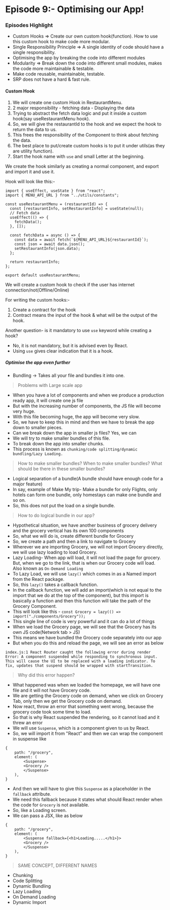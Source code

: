 # Episode 9:- Optimising our App!

### Episodes Highlight

- Custom Hooks => Create our own custom hook(function). How to use this custom hook to make code more modular.
- Single Responsibility Principle => A single identity of code should have a single responsibility.
- Optimising the app by breaking the code into different modules
- Modularity => Break down the code into different small modules, makes the code more maintainable & testable.
- Make code reusable, maintainable, testable.
- SRP does not have a hard & fast rule.

#### Custom Hook

1. We will create one custom Hook in RestaurantMenu.
2. 2 major responsibility - fetching data - Displaying the data
3. Trying to abstract the fetch data logic and put it inside a custom hook(say useRestaurantMenu hook).
4. So, we will give the restaurantId to the hook and we expect the hook to return the data to us.
5. This frees the responsibility of the Component to think about fetching the data.
6. The best place to put/create custom hooks is to put it under utils(as they are utility function).
7. Start the hook name with `use` and small Letter at the beginning.

We create the hook similarly as creating a normal component, and export and import it and use it.

Hook will look like this:-

```
import { useEffect, useState } from "react";
import { MENU_API_URL } from "../utils/constants";

const useRestaurantMenu = (restaurantId) => {
  const [restaurantInfo, setRestaurantInfo] = useState(null);
  // Fetch data
  useEffect(() => {
    fetchData();
  }, []);

  const fetchData = async () => {
    const data = await fetch(`${MENU_API_URL}${restaurantId}`);
    const json = await data.json();
    setRestaurantInfo(json.data);
  };

  return restaurantInfo;
};

export default useRestaurantMenu;

```

We will create a custom hook to check if the user has internet connection/not(Offline/Online)

For writing the custom hooks:-

1. Create a contract for the hook
2. Contract means the input of the hook & what will be the output of the hook.

Another question- is it mandatory to use `use` keyword while creating a hook?

- No, it is not mandatory, but it is advised even by React.
- Using `use` gives clear indication that it is a hook.

##### Optimise the app even further

- Bundling -> Takes all your file and bundles it into one.

> Problems with Large scale app

- When you have a lot of components and when we produce a production ready app, it will create one js file
- But with the increasing number of components, the JS file will become very huge.
- With this file becoming huge, the app will become very slow.
- So, we have to keep this in mind and then we have to break the app down to smaller pieces.
- Can we break down the app in smaller js files? Yes, we can
- We will try to make smaller bundles of this file.
- To break down the app into smaller chunks.
- This process is known as `chunking/code splitting/dynamic bundling/Lazy Loading.`

> How to make smaller bundles? When to make smaller bundles? What should be there in these smaller bundles?

- Logical separation of a bundle(A bundle should have enough code for a major feature)
- In say, example of Make My trip- Make a bundle for only Flights, only hotels can form one bundle, only homestays can make one bundle and so on.
- So, this does not put the load on a single bundle.

> How to do logical bundle in our app?

- Hypothetical situation, we have another business of grocery delivery and the grocery vertical has its own 100 components
- So, what we will do is, create different bundle for Grocery
- So, we create a path and then a link to navigate to Grocery
- Wherever we are importing Grocery, we will not import Grocery directly, we will use lazy loading to load Grocery.
- Lazy Loading- When app will load, it will not load the page for grocery. But, when we go to the link, that is when our Grocery code will load. Also known as `On-Demand Loading`
- To Lazy Load, we will use `lazy()` which comes in as a Named import from the React package.
- So, this `lazy()` takes a callback function.
- In the callback function, we will add an import(which is not equal to the import that we do at the top of the component), but this import is basically a function and then this function will take the path of the Grocery Component.
- This will look like this - `const Grocery = lazy(() => import("./components/Grocery"));`
- This single line of code is very powerful and it can do a lot of things
- When we load the Grocery page, we will see that the Grocery has its own JS code(Network tab > JS)
- This means we have bundled the Grocery code separately into our app
- But when you do this and reload the page, we will see an error as below

```
index.js:1 React Router caught the following error during render Error: A component suspended while responding to synchronous input. This will cause the UI to be replaced with a loading indicator. To fix, updates that suspend should be wrapped with startTransition.
```

> Why did this error happen?

- What happened was when we loaded the homepage, we will have one file and it will not have Grocery code.
- We are getting the Grocery code on demand, when we click on Grocery Tab, only then we get the Grocery code on demand.
- Now react, throw an error that something went wrong, because the grocery code took some time to load.
- So that is why React suspended the rendering, so it cannot load and it threw an error
- We will use `Suspense`, which is a component given to us by React.
- So, we will import it from "React" and then we can wrap the component in suspense like

```
{
    path: "/grocery",
    element: (
        <Suspense>
        <Grocery />
        </Suspense>
    ),
}
```

- And then we will have to give this `Suspense` as a placeholder in the `fallback` attribute.
- We need this fallback because it states what should React render when the code for `Grocery` is not available.
- So, like a Loading screen.
- We can pass a JSX, like as below

```
{
    path: "/grocery",
    element: (
        <Suspense fallback={<h1>Loading.....</h1>}>
        <Grocery />
        </Suspense>
    ),
}
```

> SAME CONCEPT, DIFFERENT NAMES

- Chunking
- Code Splitting
- Dynamic Bundling
- Lazy Loading
- On Demand Loading
- Dynamic Import
